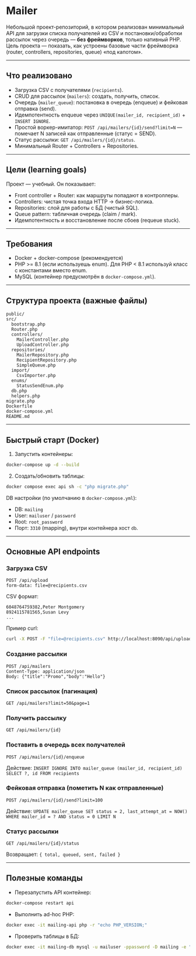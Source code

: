 # Mailer

Небольшой проект-репозиторий, в котором реализован минимальный API для загрузки списка получателей из CSV и постановки/обработки рассылок через очередь — **без фреймворков**, только нативный PHP.  
Цель проекта — показать, как устроены базовые части фреймворка (router, controllers, repositories, queue) «под капотом».

---

## Что реализовано
- Загрузка CSV с получателями (`recipients`).
- CRUD для рассылок (`mailers`): создать, получить, список.
- Очередь (`mailer_queue`): постановка в очередь (enqueue) и фейковая отправка (send).
- Идемпотентность enqueue через `UNIQUE(mailer_id, recipient_id)` + `INSERT IGNORE`.
- Простой воркер-имитатор: `POST /api/mailers/{id}/send?limit=N` — помечает N записей как отправленные (статус = SEND).
- Статус рассылки: `GET /api/mailers/{id}/status`.
- Минимальный Router + Controllers + Repositories.

---

## Цели (learning goals)
Проект — учебный. Он показывает:
- Front controller + Router: как маршруты попадают в контроллеры.
- Controllers: чистая точка входа HTTP → бизнес-логика.
- Repositories: слой для работы с БД (чистый SQL).
- Queue pattern: табличная очередь (claim / mark).
- Идемпотентность и восстановление после сбоев (requeue stuck).

---

## Требования
- Docker + docker-compose (рекомендуется)
- PHP >= 8.1 (если используешь enum). Для PHP < 8.1 используй класс с константами вместо enum.
- MySQL (контейнер предусмотрён в `docker-compose.yml`).

---

## Структура проекта (важные файлы)
```
public/                 
src/
  bootstrap.php
  Router.php
  controllers/
    MailerController.php
    UploadController.php
  repositories/
    MailerRepository.php
    RecipientRepository.php
    SimpleQueue.php
  import/
    CsvImporter.php
  enums/
    StatusSendEnum.php
  db.php
  helpers.php
migrate.php
Dockerfile
docker-compose.yml
README.md
```

---

## Быстрый старт (Docker)
1. Запустить контейнеры:
```bash
docker-compose up -d --build
```

2. Создать/обновить таблицы:
```bash
docker compose exec api sh -c "php migrate.php"
```

DB настройки (по умолчанию в `docker-compose.yml`):
- DB: `mailing`
- User: `mailuser` / `password`
- Root: `root_password`
- Порт: `3310` (mapping), внутри контейнера хост `db`.

---

## Основные API endpoints

### Загрузка CSV
```
POST /api/upload
form-data: file=@recipients.csv
```
CSV формат:
```
6048764759382,Peter Montgomery
8924115781565,Susan Levy
...
```

Пример curl:
```bash
curl -X POST -F "file=@recipients.csv" http://localhost:8090/api/upload
```

### Создание рассылки
```
POST /api/mailers
Content-Type: application/json
Body: {"title":"Promo","body":"Hello"}
```

### Список рассылок (пагинация)
```
GET /api/mailers?limit=50&page=1
```

### Получить рассылку
```
GET /api/mailers/{id}
```

### Поставить в очередь всех получателей
```
POST /api/mailers/{id}/enqueue
```
Действие: `INSERT IGNORE INTO mailer_queue (mailer_id, recipient_id) SELECT ?, id FROM recipients`

### Фейковая отправка (пометить N как отправленные)
```
POST /api/mailers/{id}/send?limit=100
```
Действие: `UPDATE mailer_queue SET status = 2, last_attempt_at = NOW() WHERE mailer_id = ? AND status = 0 LIMIT N`

### Статус рассылки
```
GET /api/mailers/{id}/status
```
Возвращает: `{ total, queued, sent, failed }`

---

## Полезные команды
- Перезапустить API контейнер:
```bash
docker-compose restart api
```
- Выполнить ad-hoc PHP:
```bash
docker exec -it mailing-api php -r "echo PHP_VERSION;"
```
- Проверить таблицы в БД:
```bash
docker exec -it mailing-db mysql -u mailuser -ppassword -D mailing -e "SHOW TABLES;"
```
